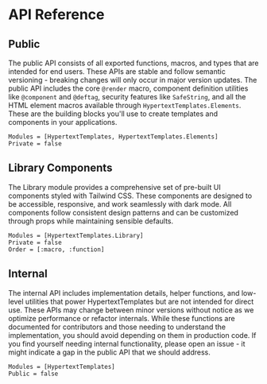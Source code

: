 # API Reference

## Public

The public API consists of all exported functions, macros, and types that are intended for end users. These APIs are stable and follow semantic versioning - breaking changes will only occur in major version updates. The public API includes the core `@render` macro, component definition utilities like `@component` and `@deftag`, security features like `SafeString`, and all the HTML element macros available through `HypertextTemplates.Elements`. These are the building blocks you'll use to create templates and components in your applications.

```@autodocs
Modules = [HypertextTemplates, HypertextTemplates.Elements]
Private = false
```

## Library Components

The Library module provides a comprehensive set of pre-built UI components styled with Tailwind CSS. These components are designed to be accessible, responsive, and work seamlessly with dark mode. All components follow consistent design patterns and can be customized through props while maintaining sensible defaults.

```@autodocs
Modules = [HypertextTemplates.Library]
Private = false
Order = [:macro, :function]
```

## Internal

The internal API includes implementation details, helper functions, and low-level utilities that power HypertextTemplates but are not intended for direct use. These APIs may change between minor versions without notice as we optimize performance or refactor internals. While these functions are documented for contributors and those needing to understand the implementation, you should avoid depending on them in production code. If you find yourself needing internal functionality, please open an issue - it might indicate a gap in the public API that we should address.

```@autodocs
Modules = [HypertextTemplates]
Public = false
```
